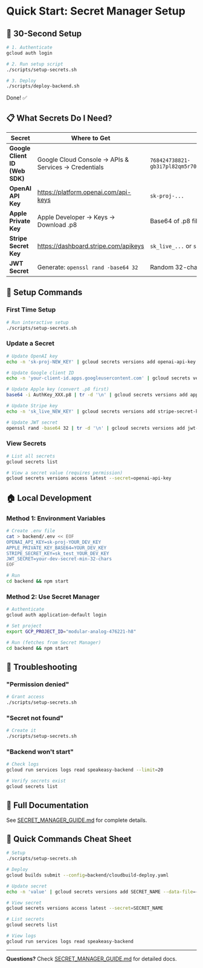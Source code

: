 # Quick Start: Secret Manager Setup

## 🚀 30-Second Setup

```bash
# 1. Authenticate
gcloud auth login

# 2. Run setup script
./scripts/setup-secrets.sh

# 3. Deploy
./scripts/deploy-backend.sh
```

Done! ✅

## 📋 What Secrets Do I Need?

| Secret | Where to Get | Example |
|--------|--------------|---------|
| **Google Client ID (Web SDK)** | Google Cloud Console → APIs & Services → Credentials | `768424738821-gb3i7pl82qm5r70q73nh6gg33i1f3tv0.apps.googleusercontent.com` |
| **OpenAI API Key** | https://platform.openai.com/api-keys | `sk-proj-...` |
| **Apple Private Key** | Apple Developer → Keys → Download .p8 | Base64 of .p8 file |
| **Stripe Secret Key** | https://dashboard.stripe.com/apikeys | `sk_live_...` or `sk_test_...` |
| **JWT Secret** | Generate: `openssl rand -base64 32` | Random 32-char string |

## 🔨 Setup Commands

### First Time Setup
```bash
# Run interactive setup
./scripts/setup-secrets.sh
```

### Update a Secret
```bash
# Update OpenAI key
echo -n 'sk-proj-NEW_KEY' | gcloud secrets versions add openai-api-key --data-file=-

# Update Google client ID
echo -n 'your-client-id.apps.googleusercontent.com' | gcloud secrets versions add google-client-id --data-file=-

# Update Apple key (convert .p8 first)
base64 -i AuthKey_XXX.p8 | tr -d '\n' | gcloud secrets versions add apple-private-key --data-file=-

# Update Stripe key
echo -n 'sk_live_NEW_KEY' | gcloud secrets versions add stripe-secret-key --data-file=-

# Update JWT secret
openssl rand -base64 32 | tr -d '\n' | gcloud secrets versions add jwt-secret --data-file=-
```

### View Secrets
```bash
# List all secrets
gcloud secrets list

# View a secret value (requires permission)
gcloud secrets versions access latest --secret=openai-api-key
```

## 🏠 Local Development

### Method 1: Environment Variables
```bash
# Create .env file
cat > backend/.env << EOF
OPENAI_API_KEY=sk-proj-YOUR_DEV_KEY
APPLE_PRIVATE_KEY_BASE64=YOUR_DEV_KEY
STRIPE_SECRET_KEY=sk_test_YOUR_DEV_KEY
JWT_SECRET=your-dev-secret-min-32-chars
EOF

# Run
cd backend && npm start
```

### Method 2: Use Secret Manager
```bash
# Authenticate
gcloud auth application-default login

# Set project
export GCP_PROJECT_ID="modular-analog-476221-h8"

# Run (fetches from Secret Manager)
cd backend && npm start
```

## 🐛 Troubleshooting

### "Permission denied"
```bash
# Grant access
./scripts/setup-secrets.sh
```

### "Secret not found"
```bash
# Create it
./scripts/setup-secrets.sh
```

### "Backend won't start"
```bash
# Check logs
gcloud run services logs read speakeasy-backend --limit=20

# Verify secrets exist
gcloud secrets list
```

## 📖 Full Documentation

See [SECRET_MANAGER_GUIDE.md](SECRET_MANAGER_GUIDE.md) for complete details.

## 🔑 Quick Commands Cheat Sheet

```bash
# Setup
./scripts/setup-secrets.sh

# Deploy
gcloud builds submit --config=backend/cloudbuild-deploy.yaml

# Update secret
echo -n 'value' | gcloud secrets versions add SECRET_NAME --data-file=-

# View secret
gcloud secrets versions access latest --secret=SECRET_NAME

# List secrets
gcloud secrets list

# View logs
gcloud run services logs read speakeasy-backend
```

---

**Questions?** Check [SECRET_MANAGER_GUIDE.md](SECRET_MANAGER_GUIDE.md) for detailed docs.
